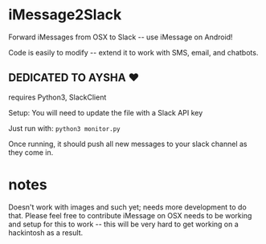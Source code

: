 # iMessage2Slack
Forward iMessages from OSX to Slack -- use iMessage on Android!

Code is easily to modify -- extend it to work with SMS, email, and chatbots.

## DEDICATED TO AYSHA :heart:

requires Python3, SlackClient

Setup:
You will need to update the file with a Slack API key

Just run with:
```python3 monitor.py```

Once running, it should push all new messages to your slack channel as they come in.

# notes
Doesn't work with images and such yet; needs more development to do that. Please feel free to contribute
iMessage on OSX needs to be working and setup for this to work -- this will be very hard to get working on a hackintosh as a result.
